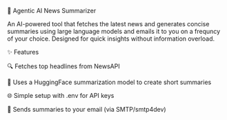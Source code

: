 📰 Agentic AI News Summarizer

An AI-powered tool that fetches the latest news and generates concise summaries using large language models and emails it to you on a frequncy of your choice.
Designed for quick insights without information overload.

✨ Features

🔍 Fetches top headlines from NewsAPI

🤖 Uses a HuggingFace summarization model to create short summaries

🌐 Simple setup with .env for API keys

📧 Sends summaries to your email (via SMTP/smtp4dev)
